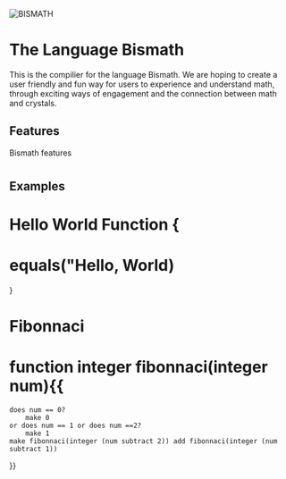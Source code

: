 ![BISMATH](https://user-images.githubusercontent.com/29928511/151274075-d36b6597-c7eb-461d-8dd7-0072fc24e631.jpg)

# The Language Bismath


This is the compilier for the language Bismath. We are hoping to create a user friendly and fun way for users to experience and understand math, through exciting ways of engagement and the connection between math and crystals.

## Features

Bismath features

#

#

#

## Examples

# Hello World Function {

# equals("Hello, World)

}

# Fibonnaci

# function integer fibonnaci(integer num){{

    does num == 0?
        make 0
    or does num == 1 or does num ==2?
        make 1
    make fibonnaci(integer (num subtract 2)) add fibonnaci(integer (num subtract 1))

}}
